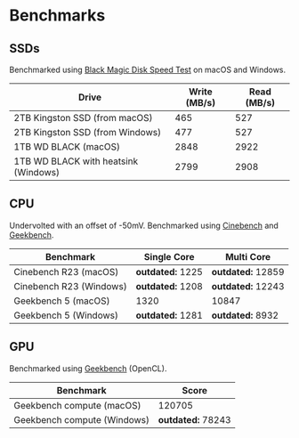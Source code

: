 # Benchmarks

## SSDs

Benchmarked using [Black Magic Disk Speed Test](https://apps.apple.com/gb/app/blackmagic-disk-speed-test/id425264550?mt=12) on macOS and Windows.

| Drive | Write (MB/s) | Read (MB/s) |
| --- | --- | --- |
| 2TB Kingston SSD (from macOS) | 465 | 527 |
| 2TB Kingston SSD (from Windows) | 477| 527 |
| 1TB WD BLACK (macOS) | 2848 | 2922 |
| 1TB WD BLACK with heatsink (Windows) | 2799 | 2908 |

## CPU

Undervolted with an offset of -50mV. Benchmarked using [Cinebench](https://www.techspot.com/downloads/6709-cinebench.html) and [Geekbench](https://www.geekbench.com/index.html).

| Benchmark | Single Core | Multi Core |
| --- | --- | --- |
| Cinebench R23 (macOS) | **outdated:** 1225 | **outdated:** 12859 |
| Cinebench R23 (Windows) | **outdated:** 1208 | **outdated:** 12243 |
| Geekbench 5 (macOS) | 1320 | 10847 |
| Geekbench 5 (Windows) | **outdated:** 1281 | **outdated:** 8932 |

## GPU

Benchmarked using [Geekbench](https://www.geekbench.com/index.html) (OpenCL).

| Benchmark | Score |
| --- | --- |
| Geekbench compute (macOS) | 120705 |
| Geekbench compute (Windows) | **outdated:** 78243 |
